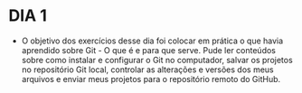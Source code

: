 # DIA 1

- O objetivo dos exercícios desse dia foi colocar em prática o que havia aprendido sobre Git - O que é e para que serve. Pude ler conteúdos sobre como instalar e configurar o Git no computador, salvar os projetos no repositório Git local, controlar as alterações e versões dos meus arquivos e enviar meus projetos para o repositório remoto do GitHub.